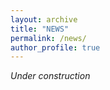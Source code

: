 ```yaml
---
layout: archive
title: "NEWS"
permalink: /news/
author_profile: true
---
```

<style> body {text-align: justify} </style> <!-- Justify text. -->

*Under construction*
